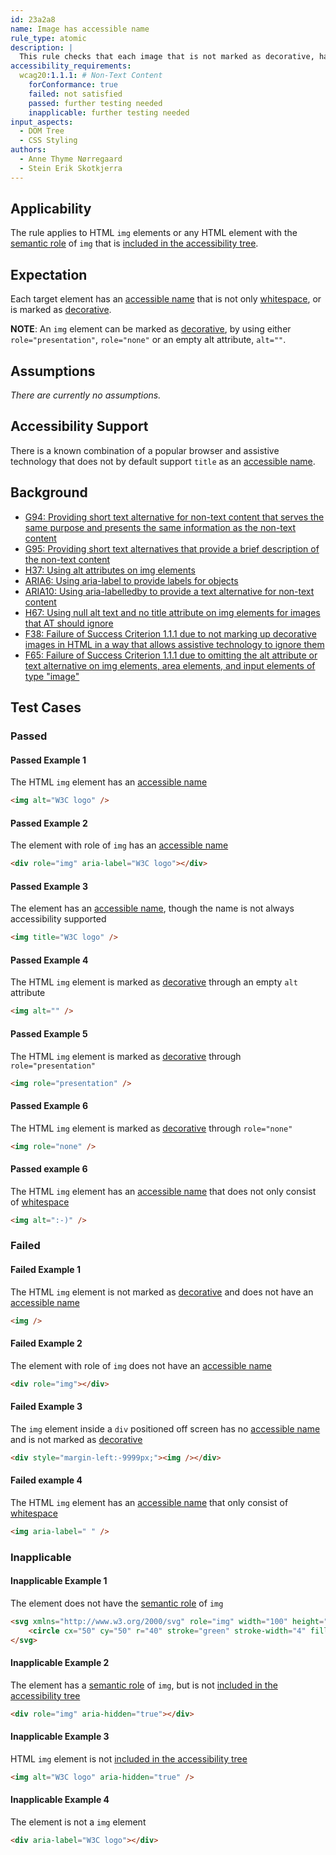 ```yaml
---
id: 23a2a8
name: Image has accessible name
rule_type: atomic
description: |
  This rule checks that each image that is not marked as decorative, has an accessible name
accessibility_requirements:
  wcag20:1.1.1: # Non-Text Content
    forConformance: true
    failed: not satisfied
    passed: further testing needed
    inapplicable: further testing needed
input_aspects:
  - DOM Tree
  - CSS Styling
authors:
  - Anne Thyme Nørregaard
  - Stein Erik Skotkjerra
---
```


## Applicability

The rule applies to HTML `img` elements or any HTML element with the [semantic role][] of `img` that is [included in the accessibility tree][].

## Expectation

Each target element has an [accessible name][] that is not only [whitespace][], or is marked as [decorative][].

**NOTE**: An `img` element can be marked as [decorative][], by using either `role="presentation"`, `role="none"` or an empty alt attribute, `alt=""`.

## Assumptions

_There are currently no assumptions._

## Accessibility Support

There is a known combination of a popular browser and assistive technology that does not by default support `title` as an [accessible name][].

## Background

- [G94: Providing short text alternative for non-text content that serves the same purpose and presents the same information as the non-text content](https://www.w3.org/TR/2016/NOTE-WCAG20-TECHS-20161007/G94)
- [G95: Providing short text alternatives that provide a brief description of the non-text content](https://www.w3.org/TR/2016/NOTE-WCAG20-TECHS-20161007/G95)
- [H37: Using alt attributes on img elements](https://www.w3.org/TR/2016/NOTE-WCAG20-TECHS-20161007/H37)
- [ARIA6: Using aria-label to provide labels for objects](https://www.w3.org/TR/2016/NOTE-WCAG20-TECHS-20161007/ARIA6)
- [ARIA10: Using aria-labelledby to provide a text alternative for non-text content](https://www.w3.org/TR/2016/NOTE-WCAG20-TECHS-20161007/ARIA10)
- [H67: Using null alt text and no title attribute on img elements for images that AT should ignore](https://www.w3.org/TR/2016/NOTE-WCAG20-TECHS-20161007/H67)
- [F38: Failure of Success Criterion 1.1.1 due to not marking up decorative images in HTML in a way that allows assistive technology to ignore them](https://www.w3.org/TR/2016/NOTE-WCAG20-TECHS-20161007/F38)
- [F65: Failure of Success Criterion 1.1.1 due to omitting the alt attribute or text alternative on img elements, area elements, and input elements of type "image"](https://www.w3.org/TR/2016/NOTE-WCAG20-TECHS-20161007/F65)

## Test Cases

### Passed

#### Passed Example 1

The HTML `img` element has an [accessible name][]

```html
<img alt="W3C logo" />
```

#### Passed Example 2

The element with role of `img` has an [accessible name][]

```html
<div role="img" aria-label="W3C logo"></div>
```

#### Passed Example 3

The element has an [accessible name][], though the name is not always accessibility supported

```html
<img title="W3C logo" />
```

#### Passed Example 4

The HTML `img` element is marked as [decorative][] through an empty `alt` attribute

```html
<img alt="" />
```

#### Passed Example 5

The HTML `img` element is marked as [decorative][] through `role="presentation"`

```html
<img role="presentation" />
```

#### Passed Example 6

The HTML `img` element is marked as [decorative][] through `role="none"`

```html
<img role="none" />
```

#### Passed example 6

The HTML `img` element has an [accessible name][] that does not only consist of [whitespace][]

```html
<img alt=":-)" />
```

### Failed

#### Failed Example 1

The HTML `img` element is not marked as [decorative][] and does not have an [accessible name][]

```html
<img />
```

#### Failed Example 2

The element with role of `img` does not have an [accessible name][]

```html
<div role="img"></div>
```

#### Failed Example 3

The `img` element inside a `div` positioned off screen has no [accessible name][] and is not marked as [decorative][]

```html
<div style="margin-left:-9999px;"><img /></div>
```

#### Failed example 4

The HTML `img` element has an [accessible name][] that only consist of [whitespace][]

```html
<img aria-label=" " />
```

### Inapplicable

#### Inapplicable Example 1

The element does not have the [semantic role][] of `img`

```html
<svg xmlns="http://www.w3.org/2000/svg" role="img" width="100" height="100">
	<circle cx="50" cy="50" r="40" stroke="green" stroke-width="4" fill="yellow" />
</svg>
```

#### Inapplicable Example 2

The element has a [semantic role][] of `img`, but is not [included in the accessibility tree][]

```html
<div role="img" aria-hidden="true"></div>
```

#### Inapplicable Example 3

HTML `img` element is not [included in the accessibility tree][]

```html
<img alt="W3C logo" aria-hidden="true" />
```

#### Inapplicable Example 4

The element is not a `img` element

```html
<div aria-label="W3C logo"></div>
```

[accessible name]: #accessible-name "Definition of accessible name"
[decorative]: #decorative "Definition of decorative"
[included in the accessibility tree]: #included-in-the-accessibility-tree "Definition of included in the accessibility tree"
[semantic role]: #semantic-role "Definition of semantic role"
[whitespace]: #whitespace "Definition of whitespace"
